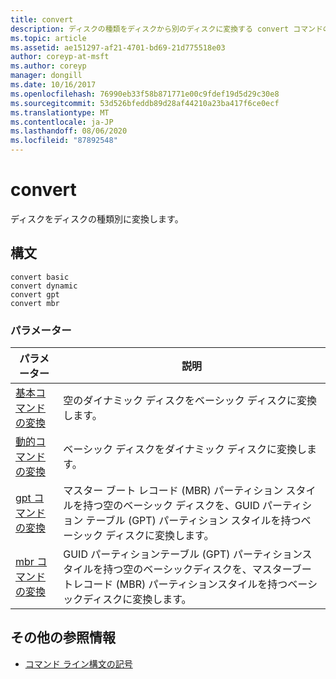 ```yaml
---
title: convert
description: ディスクの種類をディスクから別のディスクに変換する convert コマンドの参照記事です。
ms.topic: article
ms.assetid: ae151297-af21-4701-bd69-21d775518e03
author: coreyp-at-msft
ms.author: coreyp
manager: dongill
ms.date: 10/16/2017
ms.openlocfilehash: 76990eb33f58b871771e00c9fdef19d5d29c30e8
ms.sourcegitcommit: 53d526bfeddb89d28af44210a23ba417f6ce0ecf
ms.translationtype: MT
ms.contentlocale: ja-JP
ms.lasthandoff: 08/06/2020
ms.locfileid: "87892548"
---
```

# <a name="convert"></a>convert

ディスクをディスクの種類別に変換します。

## <a name="syntax"></a>構文

```
convert basic
convert dynamic
convert gpt
convert mbr
```

### <a name="parameters"></a>パラメーター

| パラメーター | 説明 |
| --------- | ----------- |
| [基本コマンドの変換](convert-basic.md) | 空のダイナミック ディスクをベーシック ディスクに変換します。 |
| [動的コマンドの変換](convert-dynamic.md) | ベーシック ディスクをダイナミック ディスクに変換します。 |
| [gpt コマンドの変換](convert-gpt.md) | マスター ブート レコード (MBR) パーティション スタイルを持つ空のベーシック ディスクを、GUID パーティション テーブル (GPT) パーティション スタイルを持つベーシック ディスクに変換します。 |
| [mbr コマンドの変換](convert-mbr.md) | GUID パーティションテーブル (GPT) パーティションスタイルを持つ空のベーシックディスクを、マスターブートレコード (MBR) パーティションスタイルを持つベーシックディスクに変換します。 |

## <a name="additional-references"></a>その他の参照情報

- [コマンド ライン構文の記号](command-line-syntax-key.md)

